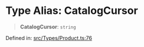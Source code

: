 # Type Alias: CatalogCursor

> **CatalogCursor**: `string`

Defined in: [src/Types/Product.ts:76](https://github.com/Fokusdotid/bail/blob/82f46c566476ac566bfd781dede14412fcdfb787/src/Types/Product.ts#L76)
